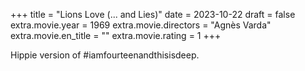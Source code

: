 +++
title = "Lions Love (... and Lies)"
date = 2023-10-22
draft = false
extra.movie.year = 1969
extra.movie.directors = "Agnès Varda"
extra.movie.en_title = ""
extra.movie.rating = 1
+++

Hippie version of #iamfourteenandthisisdeep.<!-- more -->

